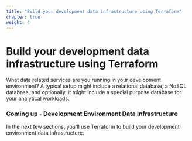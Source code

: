 ```yaml
---
title: "Build your development data infrastructure using Terraform"
chapter: true
weight: 4
---
```


# Build your development data infrastructure using Terraform

What data related services are you running in your development environment? A typical setup might include a relational database, a NoSQL database, and optionally, it might include a special purpose database for your analytical workloads.

### Coming up - Development Environment Data Infrastructure
In the next few sections, you'll use Terraform to build your development environment data infrastructure.